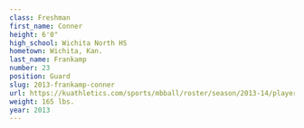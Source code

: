 ```yaml
---
class: Freshman
first_name: Conner
height: 6'0"
high_school: Wichita North HS
hometown: Wichita, Kan.
last_name: Frankamp
number: 23
position: Guard
slug: 2013-frankamp-conner
url: https://kuathletics.com/sports/mbball/roster/season/2013-14/player/conner-frankamp/
weight: 165 lbs.
year: 2013
---
```


